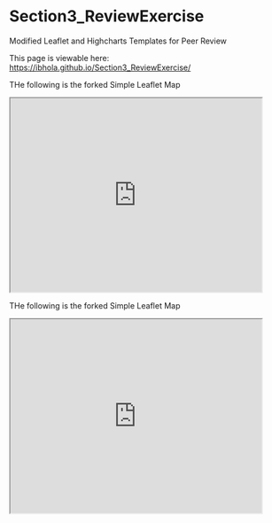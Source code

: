 # Section3_ReviewExercise
Modified Leaflet and Highcharts Templates for Peer Review

This page is viewable here: https://ibhola.github.io/Section3_ReviewExercise/

THe following is the forked Simple Leaflet Map
<iframe src="http://ibhola.github.io/leaflet-map-simple" width="90%" height="350"></iframe>

THe following is the forked Simple Leaflet Map
<iframe src="https://ibhola.github.io/highcharts-scatter-csv/" width="90%" height="350"></iframe>
